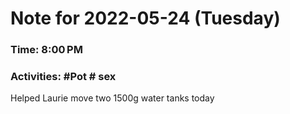# Note for 2022-05-24 (Tuesday)
### Time: 8:00 PM
### Activities: #Pot  # sex

Helped Laurie move two 1500g water tanks today
